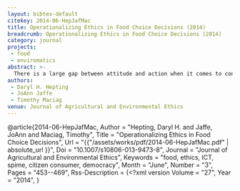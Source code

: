 ```yaml
---
layout: bibtex-default
citekey: 2014-06-HepJafMac
title: Operationalizing Ethics in Food Choice Decisions (2014)
breadcrumb: Operationalizing Ethics in Food Choice Decisions (2014)
category: journal
projects:
 - food
 - enviromatics
abstract: >-
  There is a large gap between attitude and action when it comes to consumer purchases of ethical food. Amongst the various aspects of this gap, this paper focuses on the difficulty in knowing enough about the various dimensions of food production, distribution and consumption to make an ethical food purchasing decision. There is neither one universal definition of ethical food. We suggest that it is possible to support consumers in operationalizing their own ethics of food with the use of appropriate information and communication technology. We consider eggs as an example because locally produced options are available to many people on every continent. We consider the dimensions upon which food ethics may be constructed, then discuss the information required to assess it and the tools that can support it. We then present an overview of opportunities for design of a new software tool. Finally, we offer some points for discussion and future work.
authors:
 - Daryl H. Hepting
 - JoAnn Jaffe
 - Timothy Maciag
venue: Journal of Agricultural and Environmental Ethics
---
```

@article{2014-06-HepJafMac,
	Author =  "Hepting, Daryl H. and Jaffe, JoAnn and Maciag, Timothy",
	Title =  "Operationalizing Ethics in Food Choice Decisions",
	Url = \"{{"/assets/works/pdf/2014-06-HepJafMac.pdf" | absolute_url }}\",
	Doi =  "10.1007/s10806-013-9473-8",
	Journal =  "Journal of Agricultural and Environmental Ethics",
	Keywords =  "food, ethics, ICT, spime, citizen consumer, democracy",
	Month =  "June",
	Number =  "3",
	Pages =  "453--469",
	Rss-Description =  {<?xml version
	Volume =  "27",
	Year =  "2014",
}
